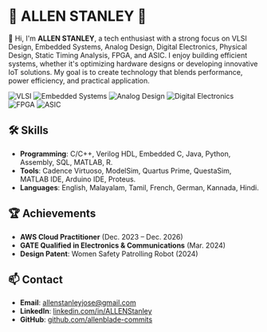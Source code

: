 # 🌟 ALLEN STANLEY 🌟

👋 Hi, I'm **ALLEN STANLEY**, a tech enthusiast with a strong focus on VLSI Design, Embedded Systems, Analog Design, Digital Electronics, Physical Design, Static Timing Analysis, FPGA, and ASIC. I enjoy building efficient systems, whether it's optimizing hardware designs or developing innovative IoT solutions. My goal is to create technology that blends performance, power efficiency, and practical application.

![VLSI](https://img.shields.io/badge/Focus-VLSI-blue)
![Embedded Systems](https://img.shields.io/badge/Focus-Embedded%20Systems-green)
![Analog Design](https://img.shields.io/badge/Focus-Analog%20Design-red)
![Digital Electronics](https://img.shields.io/badge/Focus-Digital%20Electronics-yellow)
![FPGA](https://img.shields.io/badge/Focus-FPGA-purple)
![ASIC](https://img.shields.io/badge/Focus-ASIC-orange)

## 🛠️ Skills
- **Programming**: C/C++, Verilog HDL, Embedded C, Java, Python, Assembly, SQL, MATLAB, R.
- **Tools**: Cadence Virtuoso, ModelSim, Quartus Prime, QuestaSim, MATLAB IDE, Arduino IDE, Proteus.
- **Languages**: English, Malayalam, Tamil, French, German, Kannada, Hindi.

## 🏆 Achievements
- **AWS Cloud Practitioner** (Dec. 2023 – Dec. 2026)
- **GATE Qualified in Electronics & Communications** (Mar. 2024)
- **Design Patent**: Women Safety Patrolling Robot (2024)

## 📫 Contact
- **Email**: [allenstanleyjose@gmail.com](mailto:allenstanleyjose@gmail.com)
- **LinkedIn**: [linkedin.com/in/ALLENStanley](https://linkedin.com/in/ALLENStanley)
- **GitHub**: [github.com/allenblade-commits](https://github.com/allenblade-commits)


